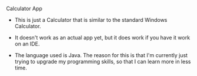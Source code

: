 Calculator App

- This is just a Calculator that is similar to the standard Windows Calculator.

- It doesn't work as an actual app yet, but it does work if you have it work on an IDE.

- The language used is Java. The reason for this is that I'm currently just trying to upgrade my programming skills, so that I can learn more in less time.
